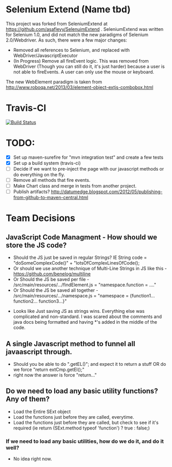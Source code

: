 # Selenium Extend (Name tbd)

This project was forked from SeleniumExtend at https://github.com/asaflevy/SelenuimExtend .  SeleniumExtend was written for Selenium 1.0, and did not match the new paradigms of Selenium 2.0/Webdriver. As such, there were a few major changes:
 - Removed all references to Selenium, and replaced with WebDriver/JavascriptExecutor
 - (In Progress) Remove all fireEvent logic. This was removed from WebDriver (Though you can still do it, it's just harder) because a user is not able to fireEvents. A user can only use the mouse or keyboard.

 The new WebElement paradigm is taken from http://www.roboqa.net/2013/03/element-object-extjs-combobox.html
 
# Travis-CI
[![Build Status](https://travis-ci.org/tayloryork/SeleniumExtend.png?branch=master)](https://travis-ci.org/tayloryork/SeleniumExtend)

# TODO:
- [x] Set up maven-surefire for "mvn integration test" and create a few tests
- [x] Set up a build system (travis-ci)
- [ ] Decide if we want to pre-inject the page with our javascript methods or do everything on the fly.
- [ ] Remove all methods that fire events.
- [ ] Make Chart class and merge in tests from another project.
- [ ] Publish artifacts? http://datumedge.blogspot.com/2012/05/publishing-from-github-to-maven-central.html

# Team Decisions
## JavaScript Code Managment - How should we store the JS code?
* Should the JS just be saved in regular Strings? IE String code = "doSomeComplexCode()" + "lotsOfComplexLinesOfCode();
* Or should we use another technique of Multi-Line Strings in JS like this - https://github.com/benelog/multiline
* Or Should the JS be saved per file - /src/main/resources/.../findElement.js = "namespace.function = ...."
* Or Should the JS be saved all together - /src/main/resources/.../namespace.js = "namespace = {function1... function2... function3...}"
- Looks like Just saving JS as strings wins. Everything else was complicated and non-standard. I was scared about the comments and java docs being formatted and having *'s added in the middle of the code.  

## A single Javascript method to funnel all javaascript through.
* Should you be able to do ".getEL()"; and expect it to return a stuff OR do we force "return extCmp.getEl();"
* right now the answer is force "return..."

## Do we need to load any basic utility functions? Any of them?
* Load the Entire SExt object
* Load the functions just before they are called, everytime.
* Load the functions just before they are called, but check to see if it's required (ie return (SExt.method typeof 'function') ? true : false;)

### If we need to load any basic utilities, how do we do it, and do it well?
* No idea right now.
